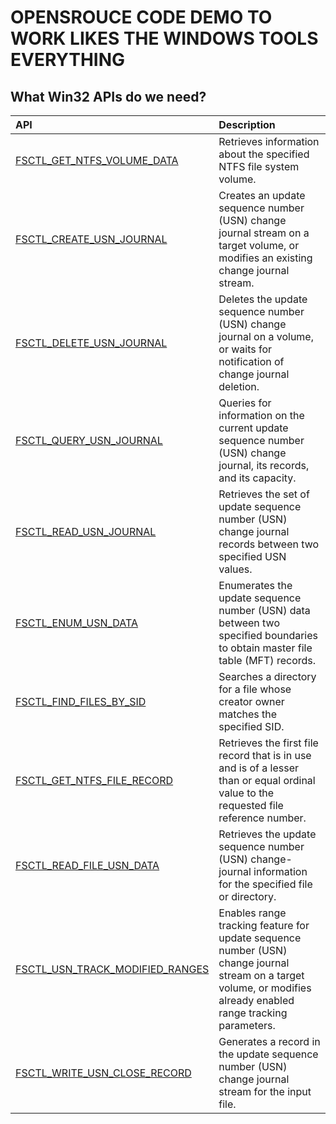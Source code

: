 # OPENSROUCE CODE DEMO TO WORK LIKES THE WINDOWS TOOLS EVERYTHING

## What Win32 APIs do we need?

| API                                                          | Description                                                  |
| :----------------------------------------------------------- | :----------------------------------------------------------- |
| [FSCTL_GET_NTFS_VOLUME_DATA](https://docs.microsoft.com/en-us/windows/win32/api/winioctl/ni-winioctl-fsctl_get_ntfs_volume_data) | Retrieves information about the specified NTFS file system volume. |
| [FSCTL_CREATE_USN_JOURNAL](https://docs.microsoft.com/en-us/windows/win32/api/winioctl/ni-winioctl-fsctl_create_usn_journal) | Creates an update sequence number (USN) change journal stream on a target volume, or modifies an existing change journal stream. |
| [FSCTL_DELETE_USN_JOURNAL](https://docs.microsoft.com/en-us/windows/win32/api/winioctl/ni-winioctl-fsctl_delete_usn_journal) | Deletes the update sequence number (USN) change journal on a volume, or waits for notification of change journal deletion. |
| [FSCTL_QUERY_USN_JOURNAL](https://docs.microsoft.com/en-us/windows/win32/api/winioctl/ni-winioctl-fsctl_query_usn_journal) | Queries for information on the current update sequence number (USN) change journal, its records, and its capacity. |
| [FSCTL_READ_USN_JOURNAL](https://docs.microsoft.com/en-us/windows/win32/api/winioctl/ni-winioctl-fsctl_read_usn_journal) | Retrieves the set of update sequence number (USN) change journal records between two specified USN values. |
| [FSCTL_ENUM_USN_DATA](https://docs.microsoft.com/en-us/windows/win32/api/winioctl/ni-winioctl-fsctl_enum_usn_data) | Enumerates the update sequence number (USN) data between two specified boundaries to obtain master file table (MFT) records. |
| [FSCTL_FIND_FILES_BY_SID](https://docs.microsoft.com/en-us/windows/win32/api/winioctl/ni-winioctl-fsctl_find_files_by_sid) | Searches a directory for a file whose creator owner matches the specified SID. |
| [FSCTL_GET_NTFS_FILE_RECORD](https://docs.microsoft.com/en-us/windows/win32/api/winioctl/ni-winioctl-fsctl_get_ntfs_file_record) | Retrieves the first file record that is in use and is of a lesser than or equal ordinal value to the requested file reference number. |
| [FSCTL_READ_FILE_USN_DATA](https://docs.microsoft.com/en-us/windows/win32/api/winioctl/ni-winioctl-fsctl_read_file_usn_data) | Retrieves the update sequence number (USN) change-journal information for the specified file or directory. |
| [FSCTL_USN_TRACK_MODIFIED_RANGES](https://docs.microsoft.com/en-us/windows/win32/api/winioctl/ni-winioctl-fsctl_usn_track_modified_ranges) | Enables range tracking feature for update sequence number (USN) change journal stream on a target volume, or modifies already enabled range tracking parameters. |
| [FSCTL_WRITE_USN_CLOSE_RECORD](https://docs.microsoft.com/en-us/windows/win32/api/winioctl/ni-winioctl-fsctl_write_usn_close_record) | Generates a record in the update sequence number (USN) change journal stream for the input file. |
